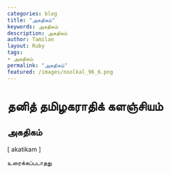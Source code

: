 ```yaml
---  
categories: blog  
title: "அகதிகம்"
keywords: அகதிகம்  
description: அகதிகம்
author: Tamilan  
layout: Ruby  
tags:     
- அகதிகம்
permalink: "அகதிகம்"  
featured: /images/noolkal_96_6.png  
--- 
```

# தனித் தமிழகராதிக் களஞ்சியம்
## அகதிகம்

[ akatikam ]  
  
உரைக்கப்படாதது